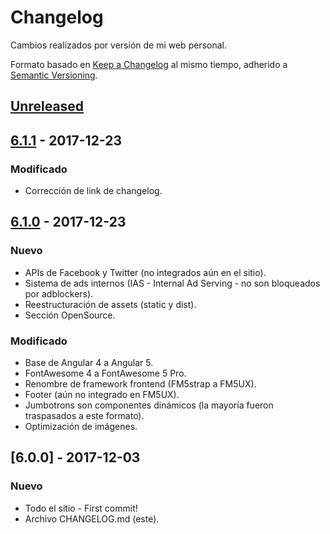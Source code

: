 # Changelog
Cambios realizados por versión de mi web personal.

Formato basado en [Keep a Changelog](http://keepachangelog.com/en/1.0.0/)
al mismo tiempo, adherido a [Semantic Versioning](http://semver.org/spec/v2.0.0.html).

## [Unreleased]

## [6.1.1] - 2017-12-23
### Modificado
- Corrección de link de changelog.

## [6.1.0] - 2017-12-23
### Nuevo
- APIs de Facebook y Twitter (no integrados aún en el sitio).
- Sistema de ads internos (IAS - Internal Ad Serving - no son bloqueados por adblockers).
- Reestructuración de assets (static y dist). 
- Sección OpenSource.

### Modificado
- Base de Angular 4 a Angular 5. 
- FontAwesome 4 a FontAwesome 5 Pro.
- Renombre de framework frontend (FM5strap a FM5UX). 
- Footer (aún no integrado en FM5UX). 
- Jumbotrons son componentes dinámicos (la mayoría fueron traspasados a este formato). 
- Optimización de imágenes.

## [6.0.0] - 2017-12-03
### Nuevo
- Todo el sitio - First commit!
- Archivo CHANGELOG.md (este).

[Unreleased]: https://github.com/Fermoto5HD/sitiopersonal/compare/v6.1.1...HEAD
[6.1.1]: https://github.com/Fermoto5HD/sitiopersonal/compare/v6.1.0...v6.1.1
[6.1.0]: https://github.com/Fermoto5HD/sitiopersonal/compare/v6.0.0...v6.1.0